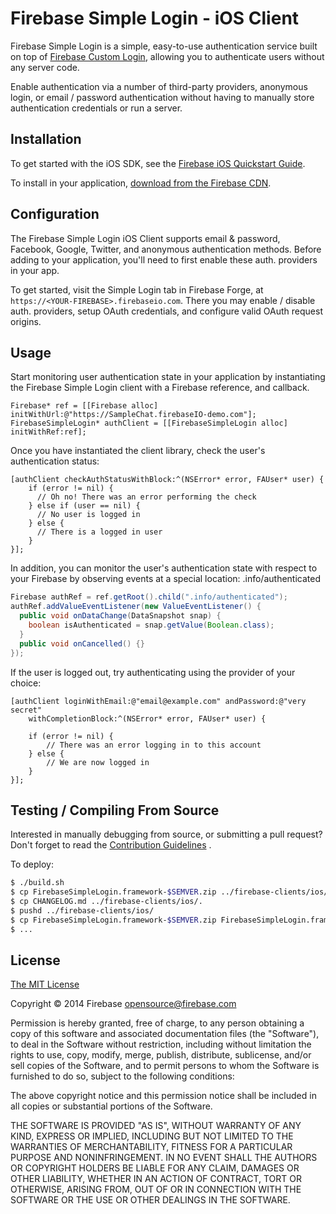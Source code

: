 # Firebase Simple Login - iOS Client

Firebase Simple Login is a simple, easy-to-use authentication service built on
top of [Firebase Custom Login](https://www.firebase.com/docs/security/custom-login.html),
allowing you to authenticate users without any server code.

Enable authentication via a number of third-party providers, anonymous login, or email / password authentication without having to manually store authentication credentials or run a server.

## Installation

To get started with the iOS SDK, see the [Firebase iOS Quickstart Guide](https://www.firebase.com/docs/ios-quickstart.html).

To install in your application, [download from the Firebase CDN](https://www.firebase.com/docs/downloads.html).

## Configuration

The Firebase Simple Login iOS Client supports email & password, Facebook, Google,
Twitter, and anonymous authentication methods. Before adding to
your application, you'll need to first enable these auth. providers in your app.

To get started, visit the Simple Login tab in Firebase Forge, at
`https://<YOUR-FIREBASE>.firebaseio.com`. There you may enable / disable auth.
providers, setup OAuth credentials, and configure valid OAuth request origins.

## Usage

Start monitoring user authentication state in your application by instantiating
the Firebase Simple Login client with a Firebase reference, and callback.

```objc
Firebase* ref = [[Firebase alloc] initWithUrl:@"https://SampleChat.firebaseIO-demo.com"];
FirebaseSimpleLogin* authClient = [[FirebaseSimpleLogin alloc] initWithRef:ref];
```

Once you have instantiated the client library, check the user's authentication
status:

```objc
[authClient checkAuthStatusWithBlock:^(NSError* error, FAUser* user) {
    if (error != nil) {
      // Oh no! There was an error performing the check
    } else if (user == nil) {
      // No user is logged in
    } else {
      // There is a logged in user
    }
}];
```

In addition, you can monitor the user's authentication state with respect to your Firebase by observing events at a special location: .info/authenticated

```java
Firebase authRef = ref.getRoot().child(".info/authenticated");
authRef.addValueEventListener(new ValueEventListener() {
  public void onDataChange(DataSnapshot snap) {
    boolean isAuthenticated = snap.getValue(Boolean.class);
  }
  public void onCancelled() {}
});
```

If the user is logged out, try authenticating using the provider of your choice:

```objc
[authClient loginWithEmail:@"email@example.com" andPassword:@"very secret"
    withCompletionBlock:^(NSError* error, FAUser* user) {

    if (error != nil) {
        // There was an error logging in to this account
    } else {
        // We are now logged in
    }
}];
```

## Testing / Compiling From Source

Interested in manually debugging from source, or submitting a pull request?
Don't forget to read the [Contribution Guidelines](../CONTRIBUTING.md) .

To deploy:

```bash
$ ./build.sh
$ cp FirebaseSimpleLogin.framework-$SEMVER.zip ../firebase-clients/ios/.
$ cp CHANGELOG.md ../firebase-clients/ios/.
$ pushd ../firebase-clients/ios/
$ cp FirebaseSimpleLogin.framework-$SEMVER.zip FirebaseSimpleLogin.framework-LATEST.zip
$ ...
```

License
-------
[The MIT License](http://firebase.mit-license.org)

Copyright © 2014 Firebase <opensource@firebase.com>

Permission is hereby granted, free of charge, to any person obtaining a copy of
this software and associated documentation files (the "Software"), to deal in
the Software without restriction, including without limitation the rights to
use, copy, modify, merge, publish, distribute, sublicense, and/or sell copies
of the Software, and to permit persons to whom the Software is furnished to do
so, subject to the following conditions:

The above copyright notice and this permission notice shall be included in all
copies or substantial portions of the Software.

THE SOFTWARE IS PROVIDED "AS IS", WITHOUT WARRANTY OF ANY KIND, EXPRESS OR
IMPLIED, INCLUDING BUT NOT LIMITED TO THE WARRANTIES OF MERCHANTABILITY,
FITNESS FOR A PARTICULAR PURPOSE AND NONINFRINGEMENT. IN NO EVENT SHALL THE
AUTHORS OR COPYRIGHT HOLDERS BE LIABLE FOR ANY CLAIM, DAMAGES OR OTHER
LIABILITY, WHETHER IN AN ACTION OF CONTRACT, TORT OR OTHERWISE, ARISING FROM,
OUT OF OR IN CONNECTION WITH THE SOFTWARE OR THE USE OR OTHER DEALINGS IN THE
SOFTWARE.

